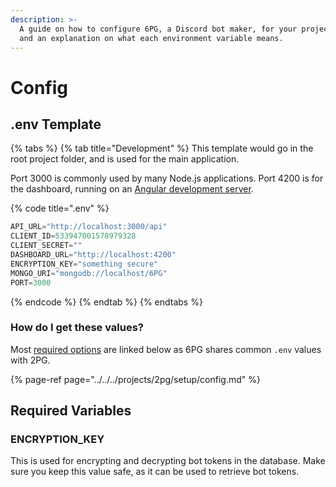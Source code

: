 ```yaml
---
description: >-
  A guide on how to configure 6PG, a Discord bot maker, for your projects needs,
  and an explanation on what each environment variable means.
---
```


# Config

## .env Template

{% tabs %}
{% tab title="Development" %}
This template would go in the root project folder, and is used for the main application.

Port 3000 is commonly used by many Node.js applications. Port 4200 is for the dashboard, running on an [Angular development server](../../../projects/2pg/setup/#website-setup).

{% code title=".env" %}
```javascript
API_URL="http://localhost:3000/api"
CLIENT_ID=533947001578979328
CLIENT_SECRET=""
DASHBOARD_URL="http://localhost:4200"
ENCRYPTION_KEY="something secure"
MONGO_URI="mongodb://localhost/6PG"
PORT=3000
```
{% endcode %}
{% endtab %}
{% endtabs %}

### How do I get these values?

Most [required options](../../../projects/2pg/setup/config.md#required-variables) are linked below as 6PG shares common `.env` values with 2PG.

{% page-ref page="../../../projects/2pg/setup/config.md" %}

## Required Variables

### ENCRYPTION\_KEY

This is used for encrypting and decrypting bot tokens in the database. Make sure you keep this value safe, as it can be used to retrieve bot tokens.

